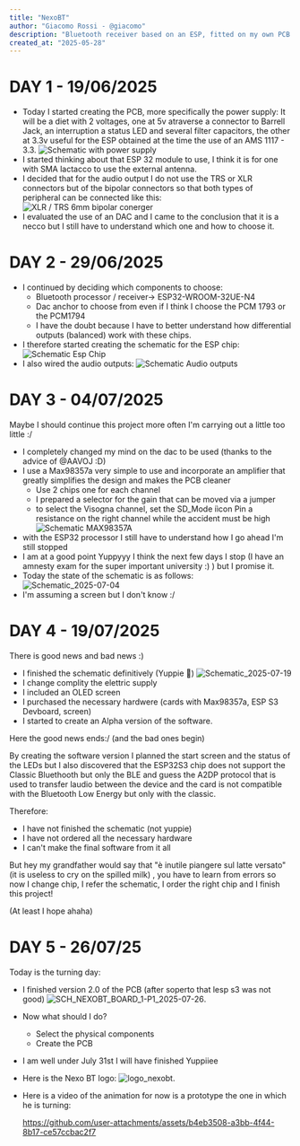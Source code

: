 ```yaml
---
title: "NexoBT"
author: "Giacomo Rossi - @giacomo"
description: "Bluetooth receiver based on an ESP, fitted on my own PCB design."
created_at: "2025-05-28"
---
```


# DAY 1 - 19/06/2025
* Today I started creating the PCB, more specifically the power supply:
    It will be a diet with 2 voltages, one at 5v atraverse a connector to Barrell Jack, an interruption a status LED and several filter capacitors, the other at     3.3v useful for the ESP obtained at the time the use of an AMS 1117 - 3.3.
![Schematic with power supply](https://github.com/user-attachments/assets/98bbded4-5f5f-49db-a1bf-b35c552be6ee "power supply")
* I started thinking about that ESP 32 module to use, I think it is for one with SMA lactacco to use the external antenna.
* I decided that for the audio output I do not use the TRS or XLR connectors but of the bipolar connectors so that both types of peripheral can be connected like this: ![XLR / TRS 6mm bipolar conerger](https://github.com/user-attachments/assets/de2226ec-ffe9-4a9e-89d3-1a23ec07308a "XLR / TRS 6mm bipolar conerger")
* I evaluated the use of an DAC and I came to the conclusion that it is a necco but I still have to understand which one and how to choose it.

# DAY 2 - 29/06/2025
* I continued by deciding which components to choose:
    - Bluetooth processor / receiver-> ESP32-WROOM-32UE-N4
    - Dac anchor to choose from even if I think I choose the PCM 1793 or the PCM1794
    - I have the doubt because I have to better understand how differential outputs (balanced) work with these chips.
* I therefore started creating the schematic for the ESP chip:
![Schematic Esp Chip](https://github.com/user-attachments/assets/be129c30-39ea-482e-b6cd-d7e4ccb6a5a4 "Schematic Esp Chip")
* I also wired the audio outputs:
![Schematic Audio outputs](https://github.com/user-attachments/assets/c5bb6e6c-6190-4684-87f2-7314bb4e24eb "Schematic Audio outputs")

# DAY 3 - 04/07/2025
Maybe I should continue this project more often I'm carrying out a little too little :/
* I completely changed my mind on the dac to be used (thanks to the advice of @AAVOJ :D)
* I use a Max98357a very simple to use and incorporate an amplifier that greatly simplifies the design and makes the PCB cleaner
    - Use 2 chips one for each channel
    - I prepared a selector for the gain that can be moved via a jumper
    - to select the Visogna channel, set the SD_Mode iìcon Pin a resistance on the right channel while the accident must be high
  ![Schematic MAX98357A](https://github.com/user-attachments/assets/11d15057-435d-42e2-ba1b-bf095407d9d4 "Schematic MAX98357A")
* with the ESP32 processor I still have to understand how I go ahead I'm still stopped 
* I am at a good point Yuppyyy I think the next few days I stop (I have an amnesty exam for the super important university :) ) but I promise it.
* Today the state of the schematic is as follows:
![Schematic_2025-07-04](https://github.com/user-attachments/assets/b6f8e213-8eab-4412-a293-efb934957c75)
* I'm assuming a screen but I don't know :/

# DAY 4 - 19/07/2025
There is good news and bad news :)

* I finished the schematic definitively (Yuppie 🥳)
![Schematic_2025-07-19](https://github.com/user-attachments/assets/59e15a65-4536-4feb-9e84-6ba6b0ab8a4e)
* I change complity the elettric supply
* I included an OLED screen
* I purchased the necessary hardwere (cards with Max98357a, ESP S3 Devboard, screen)
* I started to create an Alpha version of the software.

Here the good news ends:/ (and the bad ones begin)

By creating the software version I planned the start screen and the status of the LEDs but I also discovered that the ESP32S3 chip does not support the Classic Bluethooth but only the BLE and guess the A2DP protocol that is used to transfer laudio between the device and the card is not compatible with the Bluetooth Low Energy but only with the classic.

Therefore:
* I have not finished the schematic (not yuppie)
* I have not ordered all the necessary hardware
* I can't make the final software from it all

But hey my grandfather would say that "è inutile piangere sul latte versato" (it is useless to cry on the spilled milk) , you have to learn from errors so now I change chip, I refer the schematic, I order the right chip and I finish this project!

(At least I hope ahaha)

# DAY 5 - 26/07/25

Today is the turning day:

* I finished version 2.0 of the PCB (after soperto that lesp s3 was not good)
![SCH_NEXOBT_BOARD_1-P1_2025-07-26](https://github.com/user-attachments/assets/adf9ee2b-3472-4611-8261-a7dcd3d94f91).
* Now what should I do?
  - Select the physical components
  - Create the PCB
* I am well under July 31st I will have finished Yuppiiee
* Here is the Nexo BT logo:
  ![logo_nexobt](https://github.com/user-attachments/assets/31247463-d115-4a54-9664-ffdcb5320900).
* Here is a video of the animation for now is a prototype the one in which he is turning:

  https://github.com/user-attachments/assets/b4eb3508-a3bb-4f44-8b17-ce57ccbac2f7
